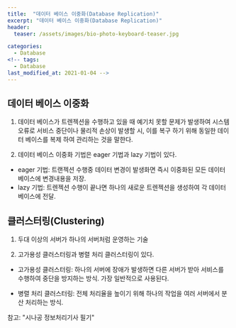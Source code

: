 ```yaml
---
title:  "데이터 베이스 이중화(Database Replication)"
excerpt: "데이터 베이스 이중화(Database Replication)"
header:
  teaser: /assets/images/bio-photo-keyboard-teaser.jpg

categories:
  - Database
<!-- tags:
  - Database 
last_modified_at: 2021-01-04 -->
---
```

## 데이터 베이스 이중화

1. 데이터 베이스가 트렌젝션을 수행하고 있을 때 예기치 못할 문제가 발생하여 시스템오류로 서비스 중단이나 물리적 손상이 발생할 시, 이를 복구 하기 위해 동일한 데이터 베이스를 복제 하여 관리하는 것을 말한다.

2. 데이터 베이스 이중화 기법은 eager 기법과 lazy 기법이 있다.

* eager 기법: 트랜젝션 수행중 데이터 변경이 발생화면 즉시 이중화된 모든 데이터베이스에 변경내용을 저장.
 
* lazy 기법: 트렌젝션 수행이 끝나면 하나의 새로운 트렌젝션을 생성하여 각 데이터베이스에 전달. 
 

## 클러스터링(Clustering)

1. 두대 이상의 서버가 하나의 서버처럼 운영하는 기술

2. 고가용성 클러스터링과 병렬 처리 클러스터링이 있다.

* 고가용성 클러스터링: 하나의 서버에 장애가 발생하면 다른 서버가 받아 서비스를 수행하여 중단을 방지하는 방식. 가장 일반적으로 사용된다.

* 병렬 처리 클러스터링: 전체 처리율을 높이기 위해 하나의 작업을 여러 서버에서 분산 처리하는 방식.


참고: "시나공 정보처리기사 필기"
